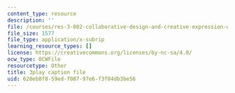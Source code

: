 ```yaml
---
content_type: resource
description: ''
file: /courses/res-3-002-collaborative-design-and-creative-expression-with-arduino-microcontrollers-january-iap-2017/620eb8f859edf08797e6f3f84db3be56_7WAP4DWKarM.srt
file_size: 1577
file_type: application/x-subrip
learning_resource_types: []
license: https://creativecommons.org/licenses/by-nc-sa/4.0/
ocw_type: OCWFile
resourcetype: Other
title: 3play caption file
uid: 620eb8f8-59ed-f087-97e6-f3f84db3be56
---
```

